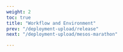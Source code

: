 ```yaml
---
weight: 2
toc: true
title: "Workflow and Environment"
prev: "/deployment-upload/release"
next: "/deployment-upload/mesos-marathon"

---
```

